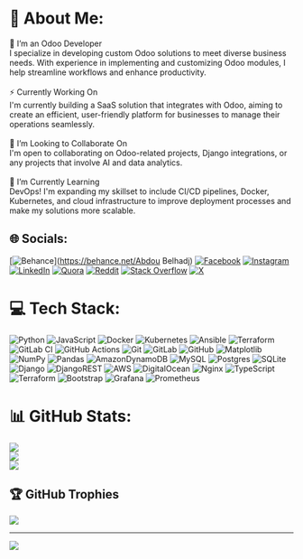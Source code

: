 # 💫 About Me:
🔭 I’m an Odoo Developer<br>I specialize in developing custom Odoo solutions to meet diverse business needs. With experience in implementing and customizing Odoo modules, I help streamline workflows and enhance productivity.<br><br>⚡ Currently Working On<br>I'm currently building a SaaS solution that integrates with Odoo, aiming to create an efficient, user-friendly platform for businesses to manage their operations seamlessly.<br><br>👯 I’m Looking to Collaborate On<br>I'm open to collaborating on Odoo-related projects, Django integrations, or any projects that involve AI and data analytics.<br><br>🌱 I’m Currently Learning<br>DevOps! I'm expanding my skillset to include CI/CD pipelines, Docker, Kubernetes, and cloud infrastructure to improve deployment processes and make my solutions more scalable.


## 🌐 Socials:
[![Behance](https://img.shields.io/badge/Behance-1769ff?logo=behance&logoColor=white)](https://behance.net/Abdou Belhadj) [![Facebook](https://img.shields.io/badge/Facebook-%231877F2.svg?logo=Facebook&logoColor=white)](https://facebook.com/abdou.bhj) [![Instagram](https://img.shields.io/badge/Instagram-%23E4405F.svg?logo=Instagram&logoColor=white)](https://instagram.com/abdoubhj) [![LinkedIn](https://img.shields.io/badge/LinkedIn-%230077B5.svg?logo=linkedin&logoColor=white)](https://linkedin.com/in/abdou-belhadj-28b10218a) [![Quora](https://img.shields.io/badge/Quora-%23B92B27.svg?logo=Quora&logoColor=white)](https://quora.com/profile/Abdou-BELHADJ-2) [![Reddit](https://img.shields.io/badge/Reddit-%23FF4500.svg?logo=Reddit&logoColor=white)](https://reddit.com/user/AbdouBhj) [![Stack Overflow](https://img.shields.io/badge/-Stackoverflow-FE7A16?logo=stack-overflow&logoColor=white)](https://stackoverflow.com/users/11949428/abdou-bhj) [![X](https://img.shields.io/badge/X-black.svg?logo=X&logoColor=white)](https://x.com/AbdouBelhadj96) 

# 💻 Tech Stack:
![Python](https://img.shields.io/badge/python-3670A0?style=for-the-badge&logo=python&logoColor=ffdd54) ![JavaScript](https://img.shields.io/badge/javascript-%23323330.svg?style=for-the-badge&logo=javascript&logoColor=%23F7DF1E) ![Docker](https://img.shields.io/badge/docker-%230db7ed.svg?style=for-the-badge&logo=docker&logoColor=white) ![Kubernetes](https://img.shields.io/badge/kubernetes-%23326ce5.svg?style=for-the-badge&logo=kubernetes&logoColor=white) ![Ansible](https://img.shields.io/badge/ansible-%231A1918.svg?style=for-the-badge&logo=ansible&logoColor=white) ![Terraform](https://img.shields.io/badge/terraform-%235835CC.svg?style=for-the-badge&logo=terraform&logoColor=white) ![GitLab CI](https://img.shields.io/badge/gitlab%20CI-%23181717.svg?style=for-the-badge&logo=gitlab&logoColor=white) ![GitHub Actions](https://img.shields.io/badge/github%20actions-%232671E5.svg?style=for-the-badge&logo=githubactions&logoColor=white) ![Git](https://img.shields.io/badge/git-%23F05033.svg?style=for-the-badge&logo=git&logoColor=white) ![GitLab](https://img.shields.io/badge/gitlab-%23181717.svg?style=for-the-badge&logo=gitlab&logoColor=white) ![GitHub](https://img.shields.io/badge/github-%23121011.svg?style=for-the-badge&logo=github&logoColor=white) ![Matplotlib](https://img.shields.io/badge/Matplotlib-%23ffffff.svg?style=for-the-badge&logo=Matplotlib&logoColor=black) ![NumPy](https://img.shields.io/badge/numpy-%23013243.svg?style=for-the-badge&logo=numpy&logoColor=white) ![Pandas](https://img.shields.io/badge/pandas-%23150458.svg?style=for-the-badge&logo=pandas&logoColor=white) ![AmazonDynamoDB](https://img.shields.io/badge/Amazon%20DynamoDB-4053D6?style=for-the-badge&logo=Amazon%20DynamoDB&logoColor=white) ![MySQL](https://img.shields.io/badge/mysql-4479A1.svg?style=for-the-badge&logo=mysql&logoColor=white) ![Postgres](https://img.shields.io/badge/postgres-%23316192.svg?style=for-the-badge&logo=postgresql&logoColor=white) ![SQLite](https://img.shields.io/badge/sqlite-%2307405e.svg?style=for-the-badge&logo=sqlite&logoColor=white) ![Django](https://img.shields.io/badge/django-%23092E20.svg?style=for-the-badge&logo=django&logoColor=white) ![DjangoREST](https://img.shields.io/badge/DJANGO-REST-ff1709?style=for-the-badge&logo=django&logoColor=white&color=ff1709&labelColor=gray) ![AWS](https://img.shields.io/badge/AWS-%23FF9900.svg?style=for-the-badge&logo=amazon-aws&logoColor=white) ![DigitalOcean](https://img.shields.io/badge/DigitalOcean-%230167ff.svg?style=for-the-badge&logo=digitalOcean&logoColor=white) ![Nginx](https://img.shields.io/badge/nginx-%23009639.svg?style=for-the-badge&logo=nginx&logoColor=white) ![TypeScript](https://img.shields.io/badge/typescript-%23007ACC.svg?style=for-the-badge&logo=typescript&logoColor=white) ![Terraform](https://img.shields.io/badge/terraform-%235835CC.svg?style=for-the-badge&logo=terraform&logoColor=white) ![Bootstrap](https://img.shields.io/badge/bootstrap-%238511FA.svg?style=for-the-badge&logo=bootstrap&logoColor=white) ![Grafana](https://img.shields.io/badge/grafana-%23F46800.svg?style=for-the-badge&logo=grafana&logoColor=white) ![Prometheus](https://img.shields.io/badge/Prometheus-E6522C?style=for-the-badge&logo=Prometheus&logoColor=white)
# 📊 GitHub Stats:
![](https://github-readme-stats.vercel.app/api?username=abdou-belhadj&theme=dark&hide_border=false&include_all_commits=true&count_private=true)<br/>
![](https://github-readme-streak-stats.herokuapp.com/?user=abdou-belhadj&theme=dark&hide_border=false)<br/>
![](https://github-readme-stats.vercel.app/api/top-langs/?username=abdou-belhadj&theme=dark&hide_border=false&include_all_commits=true&count_private=true&layout=compact)

## 🏆 GitHub Trophies
![](https://github-profile-trophy.vercel.app/?username=abdou-belhadj&theme=radical&no-frame=false&no-bg=true&margin-w=4)

---
[![](https://visitcount.itsvg.in/api?id=abdou-belhadj&icon=0&color=11)](https://visitcount.itsvg.in)

<!-- Proudly created with GPRM ( https://gprm.itsvg.in ) -->
